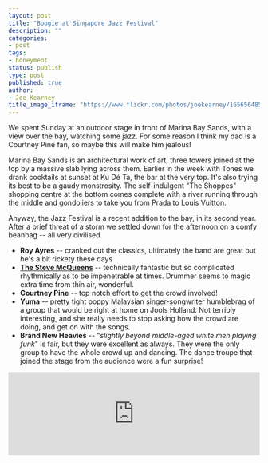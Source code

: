 ```yaml
---
layout: post
title: "Boogie at Singapore Jazz Festival"
description: ""
categories:
- post
tags:
- honeyment
status: publish
type: post
published: true
author:
- Joe Kearney
title_image_iframe: "https://www.flickr.com/photos/joekearney/16565648509/in/album-72157651147972555/player/"
---
```


We spent Sunday at an outdoor stage in front of Marina Bay Sands, with a view over the bay, watching some jazz. For some reason I think my dad is a Courtney Pine fan, so maybe this will make him jealous!

Marina Bay Sands is an architectural work of art, three towers joined at the top by a massive slab lying across them. Earlier in the week with Tones we drank cocktails at sunset at Ku Dé Ta, the bar at the very top. It's also trying its best to be a gaudy monstrosity. The self-indulgent "The Shoppes" shopping centre at the bottom comes complete with a river running through the middle and gondoliers to take you from Prada to Louis Vuitton.

Anyway, the Jazz Festival is a recent addition to the bay, in its second year. After a brief threat of a storm we settled down for the afternoon on a comfy beanbag -- all very civilised.

* **Roy Ayres** -- cranked out the classics, ultimately the band are great but he's a bit rickety these days
* [**The Steve McQueens**](https://soundcloud.com/thestevemcqueens) -- technically fantastic but so complicated rhythmically as to be impenetrable at times. Drummer seems to magic extra time from thin air, wonderful.
* **Courtney Pine** -- top notch effort to get the crowd involved!
* **Yuma** -- pretty tight poppy Malaysian singer-songwriter humblebrag of a group that would be right at home on Jools Holland. Not terribly interesting, and she really needs to stop asking how the crowd are doing, and get on with the songs.
* **Brand New Heavies** -- "_slightly beyond middle-aged white men playing funk_" is fair, but they were excellent as always. They were the only group to have the whole crowd up and dancing. The dance troupe that joined the stage from the audience were a fun surprise!

<div class="padding-20"></div>

<div class="container-fluid">
  <div class="row">
    <div class="col-md-12">
        <iframe width="100%" height="166" scrolling="no" frameborder="no" src="https://w.soundcloud.com/player/?url=https%3A//api.soundcloud.com/tracks/124191893&amp;color=ff5500&amp;auto_play=false&amp;hide_related=true&amp;show_comments=false&amp;show_user=true&amp;show_reposts=false"></iframe>
    </div>
  </div>
</div>
